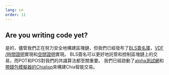 ```yaml
---
lang: cn
order: 11
---
```


Are you writing code yet?
-----------------------

是的，儘管我們正在努力安全地構建區塊鏈，但我們已經發布了[BLS簽名庫](https://github.com/Chia-Network/bls-signatures)，[VDF /時間證明](https://github.com/Chia-Network/vdf-competition)實現和[空間證明](https://github.com/Chia-Network/proofofspace)實現。 BLS簽名可以更好地託管和控制區塊鏈上的交易，而POT和POS對我們的共識算法都至關重要。 我們已經啟動了[alpha測試網](https://www.chia.net/2019/11/26/alpha-release.en.html)和[帶錢包模擬器的Chialisp](https://www.chia.net/2019/11/27/chialisp.en.html)來構建Chia智能交易。
